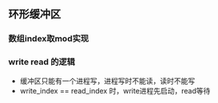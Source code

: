 ## 环形缓冲区
### 数组index取mod实现
###  write read 的逻辑
* 缓冲区只能有一个进程写，进程写时不能读，读时不能写
* write_index == read_index 时，write进程先启动，read等待
